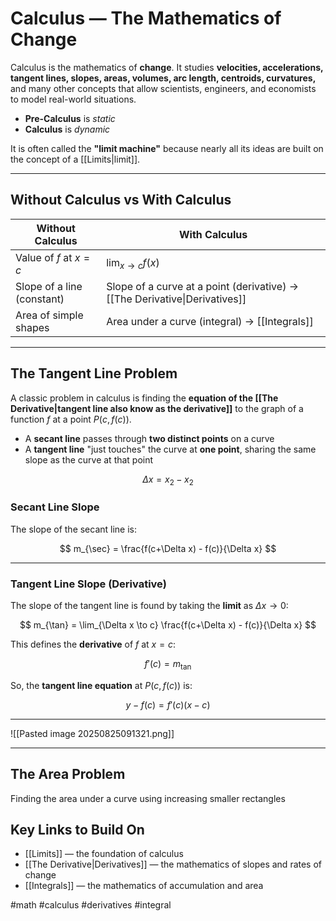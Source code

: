 # Calculus — The Mathematics of Change

Calculus is the mathematics of **change**. It studies **velocities, accelerations, tangent lines, slopes, areas, volumes, arc length, centroids, curvatures,** and many other concepts that allow scientists, engineers, and economists to model real-world situations.  

- **Pre-Calculus** is *static*  
- **Calculus** is *dynamic*  

It is often called the **"limit machine"** because nearly all its ideas are built on the concept of a [[Limits|limit]].  

---

## Without Calculus vs With Calculus

| Without Calculus           | With Calculus                                                              |
| -------------------------- | -------------------------------------------------------------------------- |
| Value of $f$ at $x=c$      | $\lim_{x \to c} f(x)$                                                      |
| Slope of a line (constant) | Slope of a curve at a point (derivative) → [[The Derivative\|Derivatives]] |
| Area of simple shapes      | Area under a curve (integral) → [[Integrals]]                              |

---

## The Tangent Line Problem

A classic problem in calculus is finding the **equation of the [[The Derivative|tangent line also know as the derivative]]** to the graph of a function $f$ at a point $P(c, f(c))$.  

- A **secant line** passes through **two distinct points** on a curve  
- A **tangent line** "just touches" the curve at **one point**, sharing the same slope as the curve at that point  

$$
\Delta x=x_{2}-x_{2}
$$

### Secant Line Slope

The slope of the secant line is:

$$
m_{\sec} = \frac{f(c+\Delta x) - f(c)}{\Delta x}
$$

---

### Tangent Line Slope (Derivative)

The slope of the tangent line is found by taking the **limit** as $\Delta x \to 0$:

$$
m_{\tan} = \lim_{\Delta x \to c} \frac{f(c+\Delta x) - f(c)}{\Delta x}
$$

This defines the **derivative** of $f$ at $x=c$:  

$$
f'(c) = m_{\tan}
$$  

So, the **tangent line equation** at $P(c, f(c))$ is:  

$$
y - f(c) = f'(c)(x - c)
$$

---
![[Pasted image 20250825091321.png]]

---
## The Area Problem
Finding the area under a curve using increasing smaller rectangles 


## Key Links to Build On
- [[Limits]] — the foundation of calculus  
- [[The Derivative|Derivatives]] — the mathematics of slopes and rates of change  
- [[Integrals]] — the mathematics of accumulation and area  


#math #calculus #derivatives #integral